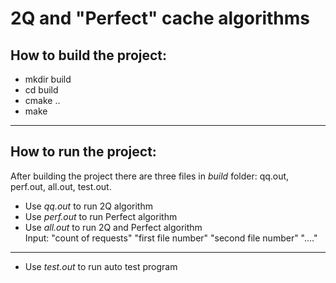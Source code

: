 # 2Q and "Perfect" cache algorithms

## How to build the project: 

* mkdir build
* cd build
* cmake ..
* make 

---

## How to run the project:

After building the project there are three files in *build* folder: qq.out, perf.out, all.out, test.out.

+ Use *qq.out* to run 2Q algorithm
+ Use *perf.out* to run Perfect algorithm
+ Use *all.out* to run 2Q and Perfect algorithm  
Input: "count of requests" "first file number" "second file number" "...."
---
+ Use *test.out* to run auto test program